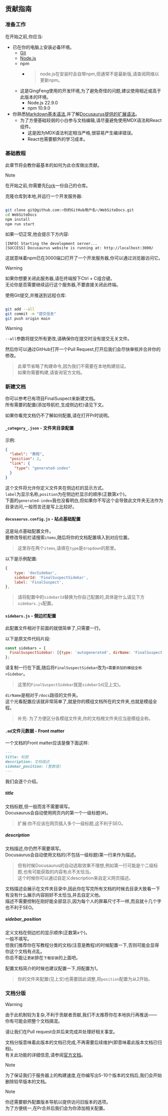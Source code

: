 ## 贡献指南

### 准备工作

在开始之前,你应当:

- 已在你的电脑上安装必备环境。
    - [Git](https://gitforwindows.org)
    - [Node.js](https://nodejs.org/zh-cn)
    - npm
        - > node.js在安装时会自带npm,但通常不是最新版,请查阅网络以更新npm。
    - 这是QingFeng使用的开发环境,为了避免奇怪的问题,建议使用相近或高于此版本的环境。
        - Node.js 22.9.0
        - npm 10.9.0
- 你熟悉[Markdown基本语法](https://markdown.com.cn/basic-syntax/),并了解[Docusaurus提供的扩展语法](https://docusaurus.io/zh-CN/docs/markdown-features)。
    - 为了方便基础较弱的小白参与文档编辑,请尽量避免使用MDX语法和React组件。
        - 这是因为MDX语法判定相当严格,很容易产生编译错误。
        - React也需要额外的学习成本。

### 基础教程

此章节将会教你最基本的如何为此仓库做出贡献。

> [!NOTE]
> 在开始之前,你需要先[Fork](https://github.com/XtremeWave/WebSiteDocs/fork)一份自己的仓库。

克隆仓库到本地,并运行一个开发服务器:

```bash

git clone git@github.com:<你的GitHub用户名>/WebSiteDocs.git
cd WebSiteDocs
npm install
npm run start

```

如果一切正常,他会提示下方内容:

```
[INFO] Starting the development server...
[SUCCESS] Docusaurus website is running at: http://localhost:3000/
```

这就意味着npm已在3000端口打开了一个开发服务器,你可以通过浏览器访问它。

> [!Warning]
> 如果你想要关闭此服务器,请在终端按下Ctrl + C组合键。\
> 无论你是否需要继续运行这个服务器,不要直接关闭此终端。

使用Git提交,并推送到远程仓库:

```bash

git add --all
git commit -m "提交信息"
git push origin main

```

> [!WARNING]
> `--all`参数将提交所有更改,请确保你在提交时没有提交无关文件。

然后你可以通过GitHub打开一个Pull Request,打开后我们会尽快审核并合并你的修改。

> 此章节省略了构建命令,因为我们不需要在本地构建验证。\
> 如果你需要构建,请查询官方文档。

### 新建文档

你可以参考已有项目FinalSuspect来新建文档。\
所有需要的配置(添加导航栏,生成侧边栏)请见下文。

如果你看完文档仍不了解如何配置,请在打开Pr时说明。

#### `_category_.json` - 文件夹目录配置

示例:

```json
{
  "label": "教程",
  "position": 2,
  "link": {
    "type": "generated-index"
  }
}
```

这个文件将允许你定义文件夹在侧边栏的显示方式。\
`label`为显示名称,`position`为在侧边栏显示的顺序(正数第x个)。\
下面的`generated-index`我也没看明白,但如果你不写这个会导致此文件夹无法作为目录访问,一般而言还是写上比较好。

#### `docusaurus.config.js` - 站点基础配置

这是站点基础配置文件。\
要修改导航栏请搜索`items`,随后将你的文档配置填入到对应位置。
> 这里存在两个`items`,请填在`type`是`dropdown`的那里。

以下是示例配置:

```javascript
{
    type: 'docSidebar',
    sidebarId: 'FinalSuspectSidebar',
    label: 'FinalSuspect',
},
```

> 请将配置中的`sidebarId`替换为你自己配置的,具体是什么请见下方`sidebars.js`配置。

#### `sidebars.js` - 侧边栏配置

此配置文件相对于前面的就很简单了,只需要一行。

以下是原文件代码片段:
```javascript
const sidebars = {
  FinalSuspectSidebar: [{type: 'autogenerated', dirName: 'FinalSuspect'}],
};
```

请复制一行在下面,随后将`FinalSuspectSidebar`改为`<需要添加的模组全称>Sidebar`。
> 这里的`FinalSuspectSidebar`就是`sidebarId`(见上文)。

`dirName`是相对于`/docs`路径的文件夹。\
这个光看配置应该就非常简单了,就是你的模组文档所在的文件夹,也就是模组全程。

> 补充: 为了方便区分各模组文件夹,你的文档根文件夹应当是模组全称。

#### `.md`文件元数据 - Front matter

一个文档的Front matter应该是像下面这样:

```md
---
title: 标题
description: 文档描述
sidebar_position: (整数值)
---
```
我们会逐个介绍。

##### title

文档标题,但一般而言不需要填写。\
Docusaurus会自动使用网页内的第一个一级标题(#)。

> 扩展:你不应该在网页插入多个一级标题,这不利于SEO。

##### description

文档描述,你仍然不需要填写。\
Docusaurus会自动使用文档的(不包括一级标题)第一行来作为描述。
> 但有时候Docusaurus的自动选取效果不理想,例如第一行可能是个二级标题,也有可能获取的内容有点不太恰当。\
> 这个时候你可以通过自定义description来自定义网页描述。

文档描述会展示在文件夹目录中,因此你在写完所有文档的时候去目录大致看一下有没有什么展示内容刚好不太恰当,并去自定义他。\
描述不需要控制在刚好能全部显示,因为每个人的屏幕尺寸不一样,而且就十几个字也不利于SEO。

##### sidebar_position

定义文档在侧边栏的显示顺序(正数第x个)。\
一般不填写。\
但我们推荐你在写教程分类的文档(注意是教程)的时候配置一下,否则可能会显得你这个文档有点乱。\
你总不能让`更新`排在`下载安装`的上面吧。

配置文档简介的时候也建议配置一下,将配置为1。
> 你的文件夹配置(见上文)也需要因此调整,将`position`配置为从2开始。

### 文档分版

> [!Warning]
> 由于此机制较为复杂,不利于贡献者贡献,我们不太推荐你在本地执行再推送——\
> 你有可能会把整个文档搞混。
>
> 请让我们在Pull request合并后来完成并处理好相关事宜。

文档分版意味着此版本的文档已完成,不再需要后续维护(即意味着此版本文档已归档)。\
有关此功能的详细信息,请参阅[官方文档](https://docusaurus.io/zh-CN/docs/versioning)。

> [!NOTE]
> 为了保证我们于服务器上的构建速度,在你编写出5-10个版本的文档后,我们会开始删除较早版本的文档。

> [!NOTE]
> 你还需要额外配置版本导航以提供访问旧版本的选项。\
> 为了方便统一,在Pr合并后我们会为你添加相关配置。